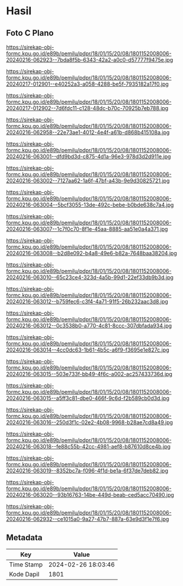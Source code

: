 # Hasil

## Foto C Plano

https://sirekap-obj-formc.kpu.go.id/e89b/pemilu/pdpr/18/01/15/20/08/1801152008006-20240216-062923--7bda8f5b-6343-42a2-a0c0-d57777f9475e.jpg

https://sirekap-obj-formc.kpu.go.id/e89b/pemilu/pdpr/18/01/15/20/08/1801152008006-20240217-012901--e40252a3-a058-4288-be5f-7935182a17f0.jpg

https://sirekap-obj-formc.kpu.go.id/e89b/pemilu/pdpr/18/01/15/20/08/1801152008006-20240217-012902--7d6fdc11-c128-48dc-b70c-70925b7eb788.jpg

https://sirekap-obj-formc.kpu.go.id/e89b/pemilu/pdpr/18/01/15/20/08/1801152008006-20240216-062958--22e73ae1-4012-4e4f-a61b-d868b415108a.jpg

https://sirekap-obj-formc.kpu.go.id/e89b/pemilu/pdpr/18/01/15/20/08/1801152008006-20240216-063001--dfd9bd3d-c875-4d1a-96e3-978d3d2d911e.jpg

https://sirekap-obj-formc.kpu.go.id/e89b/pemilu/pdpr/18/01/15/20/08/1801152008006-20240216-063002--7127aa62-1a6f-47bf-a43b-9e9d30825721.jpg

https://sirekap-obj-formc.kpu.go.id/e89b/pemilu/pdpr/18/01/15/20/08/1801152008006-20240216-063004--5bcf3055-13de-492c-bebe-b0bde638c7a4.jpg

https://sirekap-obj-formc.kpu.go.id/e89b/pemilu/pdpr/18/01/15/20/08/1801152008006-20240216-063007--1c7f0c70-8f1e-45aa-8885-aa51e0a4a371.jpg

https://sirekap-obj-formc.kpu.go.id/e89b/pemilu/pdpr/18/01/15/20/08/1801152008006-20240216-063008--b2d8e092-b4a8-49e6-b82a-7648baa38204.jpg

https://sirekap-obj-formc.kpu.go.id/e89b/pemilu/pdpr/18/01/15/20/08/1801152008006-20240216-063010--65c23ce4-323d-4a5b-99d1-22ef33db9b3d.jpg

https://sirekap-obj-formc.kpu.go.id/e89b/pemilu/pdpr/18/01/15/20/08/1801152008006-20240216-063012--b759fec6-c3f4-4a71-91f5-26b232aac3d8.jpg

https://sirekap-obj-formc.kpu.go.id/e89b/pemilu/pdpr/18/01/15/20/08/1801152008006-20240216-063012--0c3538b0-a770-4c81-8ccc-307dbfada934.jpg

https://sirekap-obj-formc.kpu.go.id/e89b/pemilu/pdpr/18/01/15/20/08/1801152008006-20240216-063014--4cc0dc63-1b61-4b5c-a6f9-f3695e1e827c.jpg

https://sirekap-obj-formc.kpu.go.id/e89b/pemilu/pdpr/18/01/15/20/08/1801152008006-20240216-063015--503e733f-bb49-4f6c-a002-ac257433736d.jpg

https://sirekap-obj-formc.kpu.go.id/e89b/pemilu/pdpr/18/01/15/20/08/1801152008006-20240216-063015--a5ff3c81-dbe0-466f-9c6d-f2b589cb0d3d.jpg

https://sirekap-obj-formc.kpu.go.id/e89b/pemilu/pdpr/18/01/15/20/08/1801152008006-20240216-063016--250d3f1c-02e2-4b08-9968-b28ae7cd8a49.jpg

https://sirekap-obj-formc.kpu.go.id/e89b/pemilu/pdpr/18/01/15/20/08/1801152008006-20240216-063018--fe88c55b-42cc-4981-aef8-b87610d8ce4b.jpg

https://sirekap-obj-formc.kpu.go.id/e89b/pemilu/pdpr/18/01/15/20/08/1801152008006-20240216-063019--8352bc7a-f096-4f1d-be1a-6f37de7deb82.jpg

https://sirekap-obj-formc.kpu.go.id/e89b/pemilu/pdpr/18/01/15/20/08/1801152008006-20240216-063020--93b16763-14be-449d-beab-ced5acc70490.jpg

https://sirekap-obj-formc.kpu.go.id/e89b/pemilu/pdpr/18/01/15/20/08/1801152008006-20240216-062932--ce1015a0-9a27-47b7-887a-63e9d3f1e7f6.jpg


## Metadata

| Key        | Value               |
| ---------- | ------------------- |
| Time Stamp | 2024-02-26 18:03:46 |
| Kode Dapil | 1801                |



